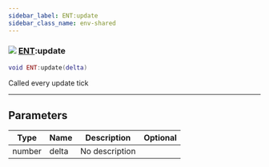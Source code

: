 ```yaml
---
sidebar_label: ENT:update
sidebar_class_name: env-shared
---
```


### ![](/img/wiki/shared.png) [ENT](../ent/README.md):update

```lua
void ENT:update(delta)
```

Called every update tick<br/>

-----------------
## Parameters

| Type   | Name | Description | Optional |
| ------ | ---- | ----------- | -------: |
| number | delta | No description |   |
